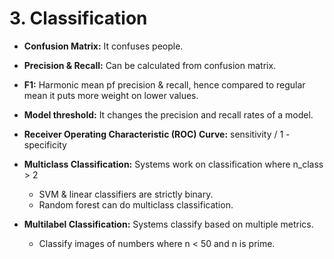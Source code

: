# 3. Classification

- **Confusion Matrix:** It confuses people.


- **Precision & Recall:** Can be calculated from confusion matrix.


- **F1:** Harmonic mean pf precision & recall, hence compared to regular mean it puts more weight on lower values.


- **Model threshold:** It changes the precision and recall rates of a model.


- **Receiver Operating Characteristic (ROC) Curve:** sensitivity / 1 - specificity


- **Multiclass Classification:** Systems work on classification where n_class > 2
  - SVM & linear classifiers are strictly binary.
  - Random forest can do multiclass classification.


- **Multilabel Classification:** Systems classify based on multiple metrics.
  - Classify images of numbers where n < 50 and n is prime.